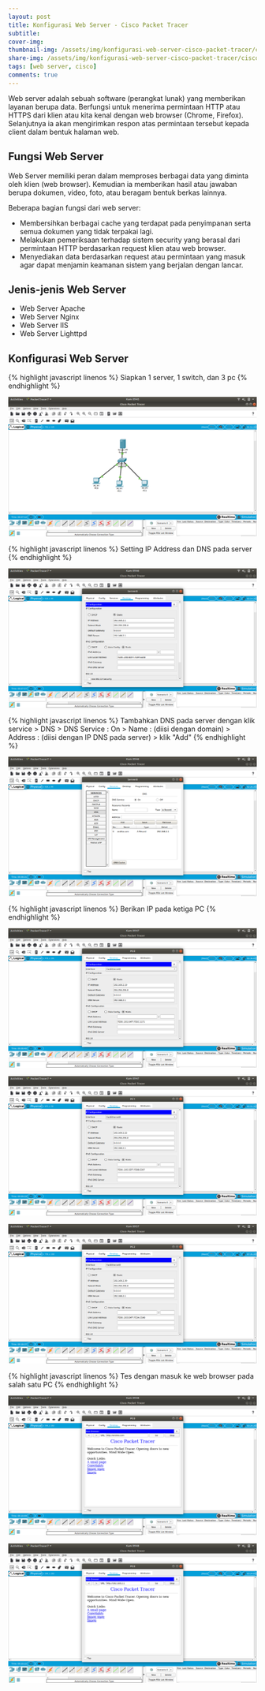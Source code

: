 ```yaml
---
layout: post
title: Konfigurasi Web Server - Cisco Packet Tracer
subtitle: 
cover-img: 
thumbnail-img: /assets/img/konfigurasi-web-server-cisco-packet-tracer/cisco.png
share-img: /assets/img/konfigurasi-web-server-cisco-packet-tracer/cisco.png
tags: [web server, cisco]
comments: true
---
```


Web server adalah sebuah software (perangkat lunak) yang memberikan layanan berupa data. Berfungsi untuk menerima permintaan HTTP atau HTTPS dari klien atau kita kenal dengan web browser (Chrome, Firefox). Selanjutnya ia akan mengirimkan respon atas permintaan tersebut kepada client dalam bentuk halaman web.

## Fungsi Web Server

Web Server memiliki peran dalam memproses berbagai data yang diminta oleh klien (web browser). Kemudian ia memberikan hasil atau jawaban berupa dokumen, video, foto, atau beragam bentuk berkas lainnya.

Beberapa bagian fungsi dari web server:

- Membersihkan berbagai cache yang terdapat pada penyimpanan serta semua dokumen yang tidak terpakai lagi.
- Melakukan pemeriksaan terhadap sistem security yang berasal dari permintaan HTTP berdasarkan request klien atau web browser.
- Menyediakan data berdasarkan request atau permintaan yang masuk agar dapat menjamin keamanan sistem yang berjalan dengan lancar.

## Jenis-jenis Web Server

- Web Server Apache
- Web Server Nginx
- Web Server IIS
- Web Server Lighttpd

## Konfigurasi Web Server

{% highlight javascript linenos %}
Siapkan 1 server, 1 switch, dan 3 pc
{% endhighlight %}

![cisco-web-1](/assets/img/konfigurasi-web-server-cisco-packet-tracer/cisco-web-1.png)

{% highlight javascript linenos %}
Setting IP Address dan DNS pada server
{% endhighlight %}

![cisco-web-2](/assets/img/konfigurasi-web-server-cisco-packet-tracer/cisco-web-2.png)

{% highlight javascript linenos %}
Tambahkan DNS pada server dengan klik service > DNS > DNS Service : On > Name : (diisi dengan domain) > Address : (diisi dengan IP DNS pada server) > klik "Add"
{% endhighlight %}

![cisco-web-3](/assets/img/konfigurasi-web-server-cisco-packet-tracer/cisco-web-3.png)

{% highlight javascript linenos %}
Berikan IP pada ketiga PC
{% endhighlight %}

![cisco-web-4](/assets/img/konfigurasi-web-server-cisco-packet-tracer/cisco-web-4.png)

![cisco-web-5](/assets/img/konfigurasi-web-server-cisco-packet-tracer/cisco-web-5.png)

![cisco-web-6](/assets/img/konfigurasi-web-server-cisco-packet-tracer/cisco-web-6.png)

{% highlight javascript linenos %}
Tes dengan masuk ke web browser pada salah satu PC
{% endhighlight %}

![cisco-web-7](/assets/img/konfigurasi-web-server-cisco-packet-tracer/cisco-web-7.png)

![cisco-web-8](/assets/img/konfigurasi-web-server-cisco-packet-tracer/cisco-web-8.png)

